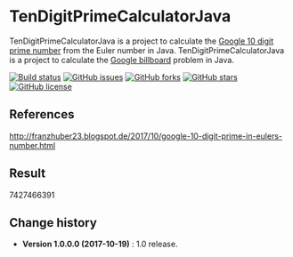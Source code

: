 # TenDigitPrimeCalculatorJava
TenDigitPrimeCalculatorJava is a project to calculate the [Google 10 digit prime number](https://mkaz.tech/math/google-billboard-problems/) from the Euler number in Java.
TenDigitPrimeCalculatorJava is a project to calculate the [Google billboard](https://mkaz.tech/math/google-billboard-problems/) problem in Java.

[![Build status](https://ci.appveyor.com/api/projects/status/icgx85t74dv0iw0g?svg=true)](https://ci.appveyor.com/project/SeppPenner/tendigitprimecalculatorjava)
[![GitHub issues](https://img.shields.io/github/issues/SeppPenner/TenDigitPrimeCalculatorJava.svg)](https://github.com/SeppPenner/TenDigitPrimeCalculatorJava/issues)
[![GitHub forks](https://img.shields.io/github/forks/SeppPenner/TenDigitPrimeCalculatorJava.svg)](https://github.com/SeppPenner/TenDigitPrimeCalculatorJava/network)
[![GitHub stars](https://img.shields.io/github/stars/SeppPenner/TenDigitPrimeCalculatorJava.svg)](https://github.com/SeppPenner/TenDigitPrimeCalculatorJava/stargazers)
[![GitHub license](https://img.shields.io/badge/license-AGPL-blue.svg)](https://raw.githubusercontent.com/SeppPenner/TenDigitPrimeCalculatorJava/master/License.txt)

## References
http://franzhuber23.blogspot.de/2017/10/google-10-digit-prime-in-eulers-number.html

## Result
7427466391

Change history
--------------

* **Version 1.0.0.0 (2017-10-19)** : 1.0 release.
